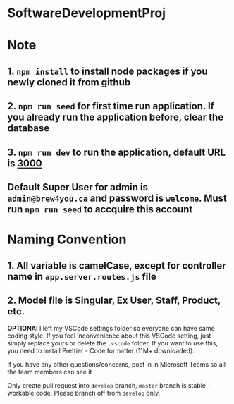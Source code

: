 # SoftwareDevelopmentProj
# Note
## 1. `npm install` to install node packages if you newly cloned it from github
## 2. `npm run seed` for first time run application. If you already run the application before, clear the database
## 3. `npm run dev` to run the application, default URL is [3000](http://localhost:3000/)
## Default Super User for admin is `admin@brew4you.ca` and password is `welcome`. Must run `npm run seed` to accquire this account
# Naming Convention
## 1. All variable is camelCase, except for controller name in `app.server.routes.js` file
## 2. Model file is Singular, Ex User, Staff, Product, etc.


**OPTIONAl** I left my VSCode settings folder so everyone can have same coding style. If you feel inconvenience about this VSCode setting, just simply replace yours or delete the `.vscode` folder. If you want to use this, you need to install Prettier - Code formatter (11M+ downloaded).

If you have any other questions/concerns, post in in Microsoft Teams so all the team members can see it

Only create pull request into `develop` branch, `master` branch is stable - workable code. Please branch off from `develop` only.
